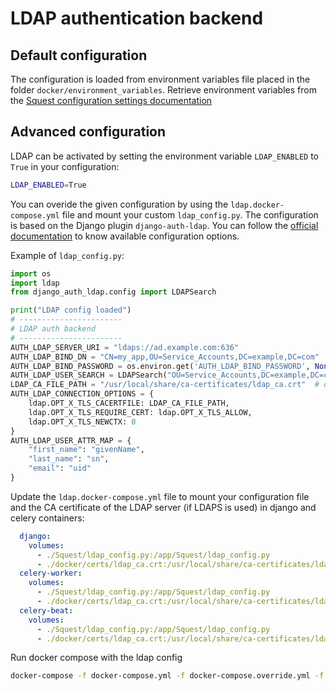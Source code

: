 # LDAP authentication backend

## Default configuration

The configuration is loaded from environment variables file placed in the folder `docker/environment_variables`.
Retrieve environment variables from the [Squest configuration settings documentation](../configuration/squest_settings.md#ldap)

## Advanced configuration

LDAP can be activated by setting the environment variable `LDAP_ENABLED` to `True` in your configuration:
```bash
LDAP_ENABLED=True
```

You can overide the given configuration by using the `ldap.docker-compose.yml` file and mount your custom `ldap_config.py`.
The configuration is based on the Django plugin `django-auth-ldap`.
You can follow the [official documentation](https://django-auth-ldap.readthedocs.io/en/latest/authentication.html#)
to know available configuration options.

Example of `ldap_config.py`:

```python
import os
import ldap
from django_auth_ldap.config import LDAPSearch

print("LDAP config loaded")
# -----------------------
# LDAP auth backend
# -----------------------
AUTH_LDAP_SERVER_URI = "ldaps://ad.example.com:636"
AUTH_LDAP_BIND_DN = "CN=my_app,OU=Service_Accounts,DC=example,DC=com"
AUTH_LDAP_BIND_PASSWORD = os.environ.get('AUTH_LDAP_BIND_PASSWORD', None)
AUTH_LDAP_USER_SEARCH = LDAPSearch("OU=Service_Accounts,DC=example,DC=com", ldap.SCOPE_SUBTREE, "(uid=%(user)s)")
LDAP_CA_FILE_PATH = "/usr/local/share/ca-certificates/ldap_ca.crt"  # default path in ldap docker compose file
AUTH_LDAP_CONNECTION_OPTIONS = {
    ldap.OPT_X_TLS_CACERTFILE: LDAP_CA_FILE_PATH,
    ldap.OPT_X_TLS_REQUIRE_CERT: ldap.OPT_X_TLS_ALLOW,
    ldap.OPT_X_TLS_NEWCTX: 0
}
AUTH_LDAP_USER_ATTR_MAP = {
    "first_name": "givenName",
    "last_name": "sn",
    "email": "uid"
}
```

Update the `ldap.docker-compose.yml` file to mount your configuration file and the CA certificate of the LDAP
server (if LDAPS is used) in django and celery containers:
```yaml
  django:
    volumes:
      - ./Squest/ldap_config.py:/app/Squest/ldap_config.py
      - ./docker/certs/ldap_ca.crt:/usr/local/share/ca-certificates/ldap_ca.crt
  celery-worker:
    volumes:
      - ./Squest/ldap_config.py:/app/Squest/ldap_config.py
      - ./docker/certs/ldap_ca.crt:/usr/local/share/ca-certificates/ldap_ca.crt
  celery-beat:
    volumes:
      - ./Squest/ldap_config.py:/app/Squest/ldap_config.py
      - ./docker/certs/ldap_ca.crt:/usr/local/share/ca-certificates/ldap_ca.crt
```

Run docker compose with the ldap config
```bash
docker-compose -f docker-compose.yml -f docker-compose.override.yml -f ldap.docker-compose.yml up
```
